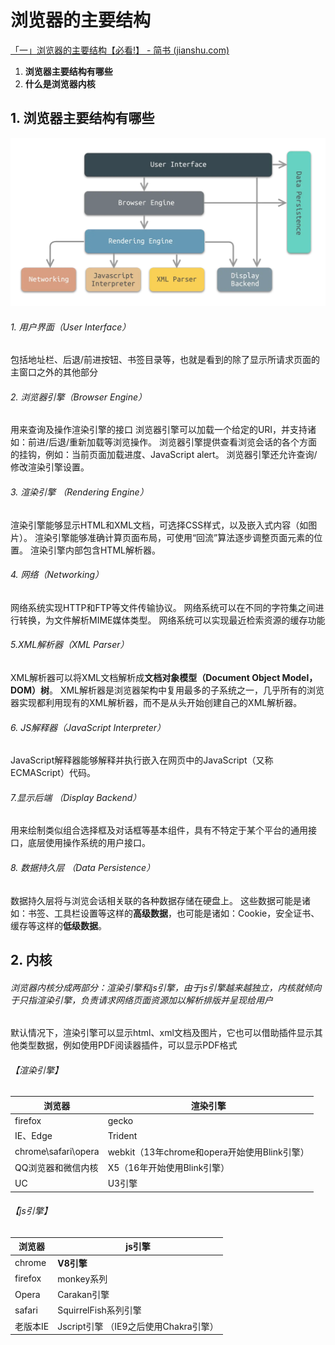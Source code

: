 # 浏览器的主要结构

[「一」浏览器的主要结构【必看!】 - 简书 (jianshu.com)](https://www.jianshu.com/p/f5141d52c3f0)

1. **浏览器主要结构有哪些**
2. **什么是浏览器内核**

## 1. 浏览器主要结构有哪些

![img](/images/webp.webp)

###### 1. 用户界面（User Interface）

包括地址栏、后退/前进按钮、书签目录等，也就是看到的除了显示所请求页面的主窗口之外的其他部分

###### 2. 浏览器引擎（Browser Engine）

用来查询及操作渲染引擎的接口
 浏览器引擎可以加载一个给定的URI，并支持诸如：前进/后退/重新加载等浏览操作。
 浏览器引擎提供查看浏览会话的各个方面的挂钩，例如：当前页面加载进度、JavaScript alert。
 浏览器引擎还允许查询/修改渲染引擎设置。

###### 3. 渲染引擎 （Rendering Engine）

渲染引擎能够显示HTML和XML文档，可选择CSS样式，以及嵌入式内容（如图片）。
 渲染引擎能够准确计算页面布局，可使用“回流”算法逐步调整页面元素的位置。
 渲染引擎内部包含HTML解析器。

###### 4. 网络（Networking）

网络系统实现HTTP和FTP等文件传输协议。
 网络系统可以在不同的字符集之间进行转换，为文件解析MIME媒体类型。
 网络系统可以实现最近检索资源的缓存功能

###### 5.XML解析器（XML Parser）

XML解析器可以将XML文档解析成**文档对象模型（Document Object Model，DOM）树**。
 XML解析器是浏览器架构中复用最多的子系统之一，几乎所有的浏览器实现都利用现有的XML解析器，而不是从头开始创建自己的XML解析器。

###### 6. JS解释器（JavaScript Interpreter）

JavaScript解释器能够解释并执行嵌入在网页中的JavaScript（又称ECMAScript）代码。

###### 7.显示后端 （Display Backend）

用来绘制类似组合选择框及对话框等基本组件，具有不特定于某个平台的通用接口，底层使用操作系统的用户接口。

###### 8. 数据持久层 （Data Persistence）

数据持久层将与浏览会话相关联的各种数据存储在硬盘上。
 这些数据可能是诸如：书签、工具栏设置等这样的**高级数据**，也可能是诸如：Cookie，安全证书、缓存等这样的**低级数据**。



## 2. 内核

###### 浏览器内核分成两部分：渲染引擎和js引擎，由于js引擎越来越独立，内核就倾向于只指渲染引擎，负责请求网络页面资源加以解析排版并呈现给用户

默认情况下，渲染引擎可以显示html、xml文档及图片，它也可以借助插件显示其他类型数据，例如使用PDF阅读器插件，可以显示PDF格式

###### 【渲染引擎】

| 浏览器              | 渲染引擎                                     |
| ------------------- | -------------------------------------------- |
| firefox             | gecko                                        |
| IE、Edge            | Trident                                      |
| chrome\safari\opera | webkit（13年chrome和opera开始使用Blink引擎） |
| QQ浏览器和微信内核  | X5（16年开始使用Blink引擎）                  |
| UC                  | U3引擎                                       |

###### 【js引擎】

| 浏览器   | js引擎                                |
| -------- | ------------------------------------- |
| chrome   | **V8引擎**                            |
| firefox  | monkey系列                            |
| Opera    | Carakan引擎                           |
| safari   | SquirrelFish系列引擎                  |
| 老版本IE | Jscript引擎 （IE9之后使用Chakra引擎） |